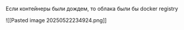 Если контейнеры были дождем, то облака были бы docker registry

![[Pasted image 20250522234924.png]]
